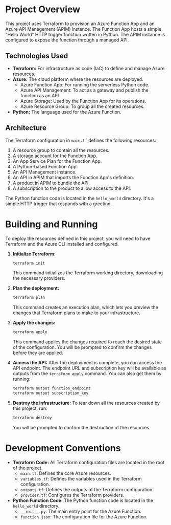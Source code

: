 # Project Overview

This project uses Terraform to provision an Azure Function App and an Azure API Management (APIM) instance. The Function App hosts a simple "Hello World" HTTP trigger function written in Python. The APIM instance is configured to expose the function through a managed API.

## Technologies Used

*   **Terraform:** For infrastructure as code (IaC) to define and manage Azure resources.
*   **Azure:** The cloud platform where the resources are deployed.
    *   Azure Function App: For running the serverless Python code.
    *   Azure API Management: To act as a gateway and publish the function as an API.
    *   Azure Storage: Used by the Function App for its operations.
    *   Azure Resource Group: To group all the created resources.
*   **Python:** The language used for the Azure Function.

## Architecture

The Terraform configuration in `main.tf` defines the following resources:

1.  A resource group to contain all the resources.
2.  A storage account for the Function App.
3.  An App Service Plan for the Function App.
4.  A Python-based Function App.
5.  An API Management instance.
6.  An API in APIM that imports the Function App's definition.
7.  A product in APIM to bundle the API.
8.  A subscription to the product to allow access to the API.

The Python function code is located in the `hello_world` directory. It's a simple HTTP trigger that responds with a greeting.

# Building and Running

To deploy the resources defined in this project, you will need to have Terraform and the Azure CLI installed and configured.

1.  **Initialize Terraform:**
    ```bash
    terraform init
    ```
    This command initializes the Terraform working directory, downloading the necessary providers.

2.  **Plan the deployment:**
    ```bash
    terraform plan
    ```
    This command creates an execution plan, which lets you preview the changes that Terraform plans to make to your infrastructure.

3.  **Apply the changes:**
    ```bash
    terraform apply
    ```
    This command applies the changes required to reach the desired state of the configuration. You will be prompted to confirm the changes before they are applied.

4.  **Access the API:**
    After the deployment is complete, you can access the API endpoint. The endpoint URL and subscription key will be available as outputs from the `terraform apply` command. You can also get them by running:
    ```bash
    terraform output function_endpoint
    terraform output subscription_key
    ```

5.  **Destroy the infrastructure:**
    To tear down all the resources created by this project, run:
    ```bash
    terraform destroy
    ```
    You will be prompted to confirm the destruction of the resources.

# Development Conventions

*   **Terraform Code:** All Terraform configuration files are located in the root of the project.
    *   `main.tf`: Defines the core Azure resources.
    *   `variables.tf`: Defines the variables used in the Terraform configuration.
    *   `outputs.tf`: Defines the outputs of the Terraform configuration.
    *   `provider.tf`: Configures the Terraform providers.
*   **Python Function Code:** The Python function code is located in the `hello_world` directory.
    *   `__init__.py`: The main entry point for the Azure Function.
    *   `function.json`: The configuration file for the Azure Function.
